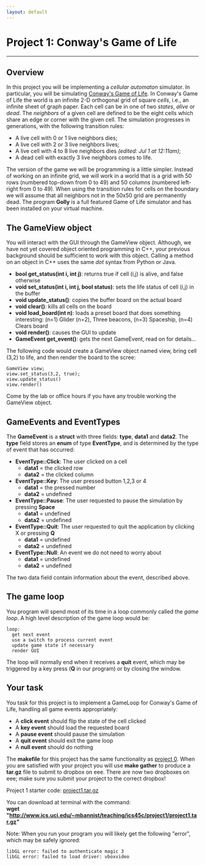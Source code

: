 ```yaml
---
layout: default
---
```

Project 1: Conway's Game of Life
================================
--------------------------------


Overview
--------
In this project you will be implementing a _cellular automaton_ simulator. In particular, you will be simulating [Conway's Game of Life](https://en.wikipedia.org/wiki/Conway%27s_game_of_life). In Conway's Game of Life the world is an infinite 2-D orthogonal grid of square _cells_, i.e., an infinite sheet of graph paper. Each cell can be in one of two _states_, _alive_ or _dead_. The _neighbors_ of a given cell are defined to be the eight cells which share an edge or corner with the given cell. The simulation progresses in generations, with the following transition rules:

- A live cell with 0 or 1 live neighbors dies;
- A live cell with 2 or 3 live neighbors lives;
- A live cell with 4 to 8 live neighbors dies _(edited: Jul 1 at 12:11am)_;
- A dead cell with exactly 3 live neighbors comes to life.

The version of the game we will be programming is a little simpler. Instead of working on an infinite grid, we will work in a world that is a grid with 50 rows (numbered top-down from 0 to 49) and 50 columns (numbered left-right from 0 to 49). When using the transition rules for cells on the boundary we will assume that all neighbors not in the 50x50 grid are permanently dead. The program __Golly__ is a full featured Game of Life simulator and has been installed on your virtual machine.


The GameView object
-------------------
You will interact with the GUI through the GameView object. Although, we have not yet covered object oriented programming in C++, your previous background should be sufficient to work with this object. Calling a method on an object in C++ uses the same _dot_ syntax from Python or Java.


- __bool get_status(int i, int j)__: returns true if cell (i,j) is alive, and false otherwise
- __void set_status(int i, int j, bool status)__: sets the life status of cell (i,j) in the buffer
- __void update_status()__: copies the buffer board on the actual board
- __void clear()__: kills all cells on the board
- __void load_board(int n)__: loads a preset board that does something interesting: (n=1) Glider (n=2), Three beacons, (n=3) Spaceship, (n=4) Clears board
- __void render()__: causes the GUI to update
- __GameEvent get_event()__: gets the next GameEvent, read on for details...

The following code would create a GameView object named view, bring cell (3,2) to life, and then render the board to the scree:
 
    GameView view;
    view.set_status(3,2, true);
    view.update_status()
    view.render()

Come by the lab or office hours if you have any trouble working the GameView object.


GameEvents and EventTypes
-------------------------
The __GameEvent__ is a __struct__ with three fields: __type__, __data1__ and __data2__. The __type__ field stores an __enum__ of type __EventType__, and is determined by the type of event that has occurred:

- __EventType::Click__: The user clicked on a cell
    * __data1__ = the clicked row
    * __data2__ = the clicked column
- __EventType::Key__: The user pressed button 1,2,3 or 4
    * __data1__ = the pressed number
    * __data2__ = undefined
- __EventType::Pause__: The user requested to pause the simulation by pressing __Space__
    * __data1__ = undefined
    * __data2__ = undefined
- __EventType::Quit__: The user requested to quit the application by clicking X or pressing __Q__
    * __data1__ = undefined
    * __data2__ = undefined
- __EventType::Null__: An event we do not need to worry about
    * __data1__ = undefined
    * __data2__ = undefined

The two data field contain information about the event, described above.


The game loop
-------------
You program will spend most of its time in a loop commonly called the _game loop_. A high level description of the game loop would be:

    loop:
      get next event
      use a switch to process current event
      update game state if necessary
      render GUI

The loop will normally end when it receives a __quit__ event, which may be triggered by a key press (__Q__ in our program) or by closing the window.


Your task
---------
You task for this project is to implement a GameLoop for Conway's Game of Life, handling all game events appropriately:

* A __click event__ should flip the state of the cell clicked
* A __key event__ should load the requested board
* A __pause event__ should pause the simulation
* A __quit event__ should exit the game loop
* A __null event__ should do nothing

The __makefile__ for this project has the same functionality as [project 0](../project0.html). When you are satisfied with your project you will use __make gather__ to produce a __tar.gz__ file to submit to dropbox on eee. There are now two dropboxes on eee; make sure you submit your project to the correct dropbox!

Project 1 starter code: [project1.tar.gz](project1.tar.gz)  

You can download at terminal with the command:  
__wget "http://www.ics.uci.edu/~mbannist/teaching/ics45c/project1/project1.tar.gz"__


Note: When you run your program you will likely get the following "error", which may be safely ignored:

    libGL error: failed to authenticate magic 3
    libGL error: failed to load driver: vboxvideo


